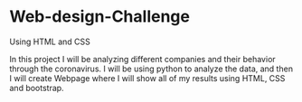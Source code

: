 # Web-design-Challenge
Using HTML and CSS

In this project I will be analyzing different companies and their behavior through the coronavirus.
I will be using python to analyze the data, and then I will create Webpage where I will show all of
my results using HTML, CSS and bootstrap.
